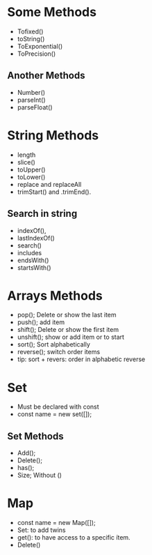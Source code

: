# Some Methods

- Tofixed()
- toString()
- ToExponential()
- ToPrecision()

## Another Methods

- Number()
- parseInt()
- parseFloat()

# String Methods

- length
- slice()
- toUpper()
- toLower()
- replace and replaceAll
- trimStart() and .trimEnd().

## Search in string

- indexOf(),
- lastIndexOf()
- search()
- includes
- endsWith()
- startsWith()

# Arrays Methods

- pop(); Delete or show the last item
- push(); add item
- shift(); Delete or show the first item
- unshift(); show or add item or to start
- sort(); Sort alphabetically
- reverse(); switch order items
- tip: sort + revers: order in alphabetic reverse

# Set

- Must be declared with const
- const name = new set([]);

## Set Methods

- Add();
- Delete();
- has();
- Size; Without ()

# Map
- const name = new Map([]);
- Set: to add twins
- get(): to have access to a specific ítem.
- Delete() 